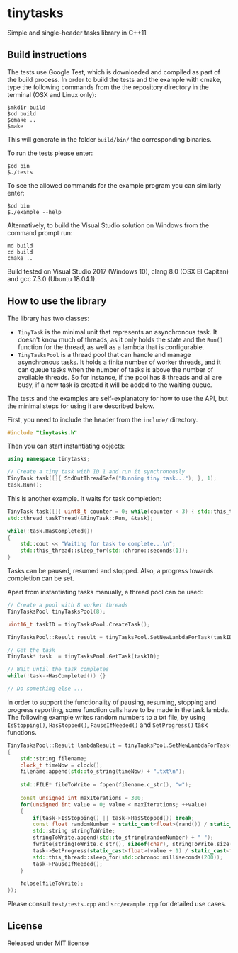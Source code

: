 # tinytasks 

Simple and single-header tasks library in C++11

## Build instructions

The tests use Google Test, which is downloaded and compiled as part of the build process. In order to build the tests and the example with cmake, type the following commands from the the repository directory in the terminal (OSX and Linux only):

```shell
$mkdir build
$cd build
$cmake ..
$make
```

This will generate in the folder `build/bin/` the corresponding binaries. 

To run the tests please enter:

```shell
$cd bin
$./tests
```

To see the allowed commands for the example program you can similarly enter:

```shell
$cd bin
$./example --help
```

Alternatively, to build the Visual Studio solution on Windows from the command prompt run:

```shell
md build
cd build
cmake ..
```

Build tested on Visual Studio 2017 (Windows 10), clang 8.0 (OSX El Capitan) and gcc 7.3.0 (Ubuntu 18.04.1).


## How to use the library

The library has two classes:

* `TinyTask` is the minimal unit that represents an asynchronous task. It doesn't know much of threads, as it only holds the state and the `Run()` function for the thread, as well as a lambda that is configurable.
* `TinyTasksPool` is a thread pool that can handle and manage asynchronous tasks. It holds a finite number of worker threads, and it can queue tasks when the number of tasks is above the number of available threads. So for instance, if the pool has 8 threads and all are busy, if a new task is created it will be added to the waiting queue.

The tests and the examples are self-explanatory for how to use the API, but the minimal steps for using it are described below.

First, you need to include the header from the `include/` directory.

```C++
#include "tinytasks.h"
```

Then you can start instantiating objects:

```C++
using namespace tinytasks;

// Create a tiny task with ID 1 and run it synchronously
TinyTask task([]{ StdOutThreadSafe("Running tiny task..."); }, 1);
task.Run();
```

This is another example. It waits for task completion:

```C++
TinyTask task([]{ uint8_t counter = 0; while(counter < 3) { std::this_thread::sleep_for(std::chrono::seconds(1)); ++counter; } }, UINT16_MAX);
std::thread taskThread(&TinyTask::Run, &task);

while(!task.HasCompleted())
{
    std::cout << "Waiting for task to complete...\n";
    std::this_thread::sleep_for(std::chrono::seconds(1));
}
```

Tasks can be paused, resumed and stopped. Also, a progress towards completion can be set.

Apart from instantiating tasks manually, a thread pool can be used:

```C++
// Create a pool with 8 worker threads
TinyTasksPool tinyTasksPool(8);

uint16_t taskID = tinyTasksPool.CreateTask();

TinyTasksPool::Result result = tinyTasksPool.SetNewLambdaForTask(taskID, []{ std::cout << "Running task from pool..\n"; });

// Get the task
TinyTask* task  = tinyTasksPool.GetTask(taskID);

// Wait until the task completes
while(!task->HasCompleted()) {}

// Do something else ...
```

In order to support the functionality of pausing, resuming, stopping and progress reporting, some function calls have to be made in the task lambda. The following example writes random numbers to a txt file, by using `IsStopping()`, `HasStopped()`, `PauseIfNeeded()` and `SetProgress()` task functions.

```C++
TinyTasksPool::Result lambdaResult = tinyTasksPool.SetNewLambdaForTask(taskID, [task]
{
    std::string filename;
    clock_t timeNow = clock();
    filename.append(std::to_string(timeNow) + ".txt\n");
                    
    std::FILE* fileToWrite = fopen(filename.c_str(), "w");
    
    const unsigned int maxIterations = 300;
    for(unsigned int value = 0; value < maxIterations; ++value)
    {
        if(task->IsStopping() || task->HasStopped()) break;
        const float randomNumber = static_cast<float>(rand()) / static_cast<float>(RAND_MAX);
        std::string stringToWrite;
        stringToWrite.append(std::to_string(randomNumber) + " ");
        fwrite(stringToWrite.c_str(), sizeof(char), stringToWrite.size(), fileToWrite);
        task->SetProgress(static_cast<float>(value + 1) / static_cast<float>(maxIterations) * 100.0f);
        std::this_thread::sleep_for(std::chrono::milliseconds(200));
        task->PauseIfNeeded();
    }
    
    fclose(fileToWrite);
});
```

Please consult `test/tests.cpp` and `src/example.cpp` for detailed use cases.

## License

Released under MIT license

